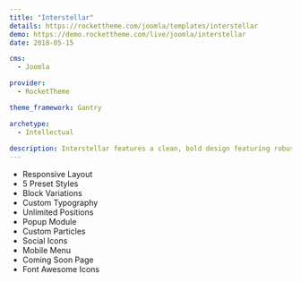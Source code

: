 ```yaml
---
title: "Interstellar"
details: https://rockettheme.com/joomla/templates/interstellar
demo: https://demo.rockettheme.com/live/joomla/interstellar
date: 2018-05-15

cms: 
  - Joomla

provider: 
  - RocketTheme

theme_framework: Gantry

archetype:
  - Intellectual
  
description: Interstellar features a clean, bold design featuring robust use of color, background elements, and a generous selection of unique particles that make creating your website a breeze, all configurable at the touch of a button.
---
```


* Responsive Layout
* 5 Preset Styles
* Block Variations
* Custom Typography
* Unlimited Positions
* Popup Module
* Custom Particles
* Social Icons
* Mobile Menu
* Coming Soon Page
* Font Awesome Icons	